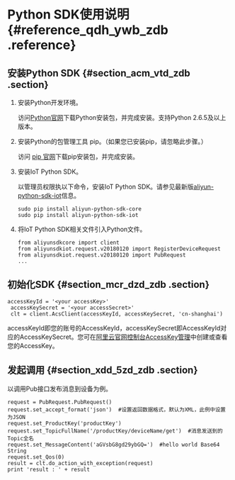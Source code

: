 # Python SDK使用说明 {#reference_qdh_ywb_zdb .reference}

## 安装Python SDK {#section_acm_vtd_zdb .section}

1.  安装Python开发环境。

    访问[Python官网](https://www.python.org/downloads/)下载Python安装包，并完成安装。支持Python 2.6.5及以上版本。

2.  安装Python的包管理工具 pip。（如果您已安装pip，请忽略此步骤。）

    访问 [pip 官网](https://pip.pypa.io/en/stable/installing/)下载pip安装包，并完成安装。

3.  安装IoT Python SDK。

    以管理员权限执以下命令，安装IoT Python SDK。请参见最新版[aliyun-python-sdk-iot](https://github.com/aliyun/aliyun-openapi-python-sdk/tree/master/aliyun-python-sdk-iot)信息。

    ```
    sudo pip install aliyun-python-sdk-core
    sudo pip install aliyun-python-sdk-iot
    ```

4.  将IoT Python SDK相关文件引入Python文件。

    ```
    from aliyunsdkcore import client
    from aliyunsdkiot.request.v20180120 import RegisterDeviceRequest
    from aliyunsdkiot.request.v20180120 import PubRequest
    ...
    ```


## 初始化SDK {#section_mcr_dzd_zdb .section}

```
accessKeyId = '<your accessKey>'
 accessKeySecret = '<your accessSecret>'
 clt = client.AcsClient(accessKeyId, accessKeySecret, 'cn-shanghai')
```

accessKeyId即您的账号的AccessKeyId，accessKeySecret即AccessKeyId对应的AccessKeySecret。您可在[阿里云官网控制台AccessKey管理](https://ak-console.aliyun.com)中创建或查看您的AccessKey。

## 发起调用 {#section_xdd_5zd_zdb .section}

以调用Pub接口发布消息到设备为例。

```
request = PubRequest.PubRequest()
request.set_accept_format('json')  #设置返回数据格式，默认为XML，此例中设置为JSON
request.set_ProductKey('productKey')
request.set_TopicFullName('/productKey/deviceName/get')  #消息发送到的Topic全名
request.set_MessageContent('aGVsbG8gd29ybGQ=')  #hello world Base64 String
request.set_Qos(0)
result = clt.do_action_with_exception(request)
print 'result : ' + result
```

